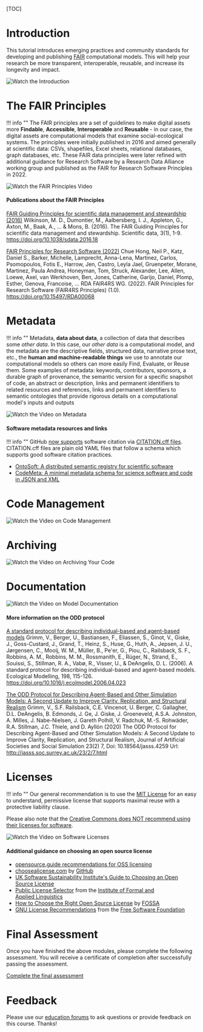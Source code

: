 [TOC]

# Introduction

This tutorial introduces emerging practices and community standards for developing and publishing [FAIR](#the-fair-principles) computational models. This will help your research be more transparent, interoperable, reusable, and increase its longevity and impact.

![Watch the Introduction](https://www.youtube.com/watch?v=Am3aNtXQWec)

# The FAIR Principles

!!! info ""
    The FAIR principles are a set of guidelines to make digital assets more **Findable**, **Accessible**, **Interoperable** and **Reusable** - in our case, the digital assets are computational models that examine social-ecological systems. The principles were initially published in 2016 and aimed generally at scientific data: CSVs, shapefiles, Excel sheets, relational databases, graph databases, etc. These FAIR data principles were later refined with additional guidance for Research Software by a Research Data Alliance working group and published as the FAIR for Research Software Principles in 2022.

![Watch the FAIR Principles Video](https://www.youtube.com/watch?v=cQz6_c6VsKo)

#### Publications about the FAIR Principles

[FAIR Guiding Principles for scientific data management and stewardship (2016)](https://doi.org/10.1038/sdata.2016.18)
Wilkinson, M. D., Dumontier, M., Aalbersberg, I. J., Appleton, G., Axton, M., Baak, A., ... & Mons, B. (2016). The FAIR Guiding Principles for scientific data management and stewardship. Scientific data, 3(1), 1-9. https://doi.org/10.1038/sdata.2016.18

[FAIR Principles for Research Software (2022)](https://doi.org/10.15497/RDA00068)
Chue Hong, Neil P., Katz, Daniel S., Barker, Michelle, Lamprecht, Anna-Lena, Martinez, Carlos, Psomopoulos, Fotis E., Harrow, Jen, Castro, Leyla Jael, Gruenpeter, Morane, Martinez, Paula Andrea, Honeyman, Tom, Struck, Alexander, Lee, Allen, Loewe, Axel, van Werkhoven, Ben, Jones, Catherine, Garijo, Daniel, Plomp, Esther, Genova, Francoise, … RDA FAIR4RS WG. (2022). FAIR Principles for Research Software (FAIR4RS Principles) (1.0). https://doi.org/10.15497/RDA00068

# Metadata

!!! info ""
    Metadata, **data about data**, a collection of data that describes some *other data*. In this case, our *other data* is a computational model, and the metadata are the descriptive fields, structured data, narrative prose text, etc., the **human and machine-readable things** we use to annotate our computational models so others can more easily Find, Evaluate, or Reuse them. Some examples of metadata: keywords, contributors, sponsors, a durable graph of provenance, the semantic version for a specific snapshot of code, an abstract or description, links and permanent identifiers to related resources and references, links and permanent identifiers to semantic ontologies that provide rigorous details on a computational model's inputs and outputs


![Watch the Video on Metadata](https://www.youtube.com/watch?v=UaWwHv5O2Pc)

#### Software metadata resources and links

!!! info ""
    GitHub [now supports](https://docs.github.com/en/repositories/managing-your-repositorys-settings-and-features/customizing-your-repository/about-citation-files) software citation via [CITATION.cff files](https://citation-file-format.github.io/). CITATION.cff files are plain old YAML files that follow a schema which supports good software citation practices.


- [OntoSoft: A distributed semantic registry for scientific software](https://ieeexplore.ieee.org/document/7870916)
- [CodeMeta: A minimal metadata schema for science software and code in JSON and XML](https://codemeta.github.io/)

# Code Management

![Watch the Video on Code Management](https://www.youtube.com/watch?v=ozZJEGNuwz8)

# Archiving

![Watch the Video on Archiving Your Code](https://www.youtube.com/watch?v=uodCLUADYE4)

# Documentation

![Watch the Video on Model Documentation](https://www.youtube.com/watch?v=iN6iBwaHR68)

#### More information on the ODD protocol

[A standard protocol for describing individual-based and agent-based models](https://doi.org/10.1016/j.ecolmodel.2006.04.023)
Grimm, V., Berger, U., Bastiansen, F., Eliassen, S., Ginot, V., Giske, J., Goss-Custard, J., Grand, T., Heinz, S., Huse, G., Huth, A., Jepsen, J. U., Jørgensen, C., Mooij, W. M., Müller, B., Pe'er, G., Piou, C., Railsback, S. F., Robbins, A. M., Robbins, M. M., Rossmanith, E., Rüger, N., Strand, E., Souissi, S., Stillman, R. A., Vabø, R., Visser, U., & DeAngelis, D. L. (2006). A standard protocol for describing individual-based and agent-based models. Ecological Modelling, 198, 115-126. https://doi.org/10.1016/j.ecolmodel.2006.04.023

[The ODD Protocol for Describing Agent-Based and Other Simulation Models: A Second Update to Improve Clarity, Replication, and Structural Realism](http://jasss.soc.surrey.ac.uk/23/2/7.html)
Grimm, V., S.F. Railsback, C.E. Vincenot, U. Berger, C. Gallagher, D.L. DeAngelis, B. Edmonds, J. Ge, J. Giske, J. Groeneveld, A.S.A. Johnston, A. Milles, J. Nabe-Nielsen, J. Gareth Polhill, V. Radchuk, M.-S. Rohwäder, R.A. Stillman, J.C. Thiele, and D. Ayllón (2020) The ODD Protocol for Describing Agent-Based and Other Simulation Models: A Second Update to Improve Clarity, Replication, and Structural Realism, Journal of Artificial Societies and Social Simulation 23(2) 7, Doi: 10.18564/jasss.4259 Url: http://jasss.soc.surrey.ac.uk/23/2/7.html

# Licenses

!!! info ""
    Our general recommendation is to use the [MIT License](https://spdx.org/licenses/MIT.html) for an easy to understand, permissive license that supports maximal reuse with a protective liability clause.

Please also note that the [Creative Commons does NOT recommend using their licenses for software](https://creativecommons.org/faq/#can-i-apply-a-creative-commons-license-to-software).


![Watch the Video on Software Licenses](https://www.youtube.com/watch?v=-OMLPF8ZFf4)

#### Additional guidance on choosing an open source license

- [opensource.guide recommendations for OSS licensing](https://opensource.guide/legal/#which-open-source-license-is-appropriate-for-my-project)
- [choosealicense.com](https://choosealicense.com/) by [GitHub](https://github.com/)
- [UK Software Sustainability Institute's Guide to Choosing an Open Source License](https://www.software.ac.uk/resources/guides/choosing-open-source-licence)
- [Public License Selector](https://ufal.github.io/public-license-selector/) from the [Institute of Formal and Applied Linguistics](https://ufal.mff.cuni.cz/)
- [How to Choose the Right Open Source License](https://fossa.com/blog/how-choose-right-open-source-license/) by [FOSSA](https://fossa.com/)
- [GNU License Recommendations](https://www.gnu.org/licenses/license-recommendations.en.html) from the [Free Software Foundation](https://www.fsf.org/)

# Final Assessment

Once you have finished the above modules, please complete the following assessment. You will receive a certificate of completion after successfully passing the assessment.

[Complete the final assessment](https://forms.gle/5WjshdE2QXXpRhRh9)

# Feedback

Please use our [education forums](https://forum.comses.net/c/education) to ask questions or provide feedback on this course. Thanks!
